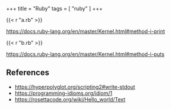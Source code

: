 +++
title = "Ruby"
tags = [ "ruby" ]
+++

{{< r "a.rb" >}}

<https://docs.ruby-lang.org/en/master/Kernel.html#method-i-print>

{{< r "b.rb" >}}

<https://docs.ruby-lang.org/en/master/Kernel.html#method-i-puts>

## References

- <https://hyperpolyglot.org/scripting2#write-stdout>
- <https://programming-idioms.org/idiom/1>
- <https://rosettacode.org/wiki/Hello_world/Text>

